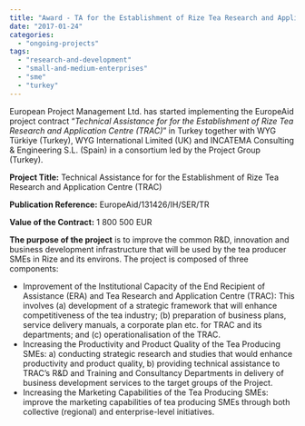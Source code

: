 ```yaml
---
title: "Award - TA for the Establishment of Rize Tea Research and Application Centre (TRAC)"
date: "2017-01-24"
categories: 
  - "ongoing-projects"
tags: 
  - "research-and-development"
  - "small-and-medium-enterprises"
  - "sme"
  - "turkey"
---
```


European Project Management Ltd. has started implementing the EuropeAid project contract “_Technical Assistance for for the Establishment of Rize Tea Research and Application Centre (TRAC)_” in Turkey together with WYG Türkiye (Turkey), WYG International Limited (UK) and INCATEMA Consulting & Engineering S.L. (Spain) in a consortium led by the Project Group (Turkey).

**Project Title:** Technical Assistance for for the Establishment of Rize Tea Research and Application Centre (TRAC)

**Publication Reference:** EuropeAid/131426/IH/SER/TR

**Value of the Contract:** 1 800 500 EUR

**The purpose of the project** is to improve the common R&D, innovation and business development infrastructure that will be used by the tea producer SMEs in Rize and its environs. The project is composed of three components:

- Improvement of the Institutional Capacity of the End Recipient of Assistance (ERA) and Tea Research and Application Centre (TRAC): This involves (a) development of a strategic framework that will enhance competitiveness of the tea industry; (b) preparation of business plans, service delivery manuals, a corporate plan etc. for TRAC and its departments; and (c) operationalisation of the TRAC.
- Increasing the Productivity and Product Quality of the Tea Producing SMEs: a) conducting strategic research and studies that would enhance productivity and product quality, b) providing technical assistance to TRAC’s R&D and Training and Consultancy Departments in delivery of business development services to the target groups of the Project.
- Increasing the Marketing Capabilities of the Tea Producing SMEs: improve the marketing capabilities of tea producing SMEs through both collective (regional) and enterprise-level initiatives.
